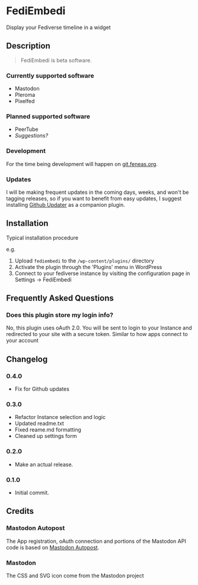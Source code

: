 # FediEmbedi

Display your Fediverse timeline in a widget


## Description

> FediEmbedi is beta software.


### Currently supported software
* Mastodon
* Pleroma
* Pixelfed


### Planned supported software
* PeerTube
* *Suggestions?*


### Development

For the time being development will happen on [git.feneas.org](https://git.feneas.org/mediaformat/fediembedi "FediEmbedi").


### Updates

I will be making frequent updates in the coming days, weeks, and won't be tagging releases,
so if you want to benefit from easy updates, I suggest installing [Github Updater](https://github.com/afragen/github-updater)
as a companion plugin.


## Installation

Typical installation procedure

e.g.

1. Upload `fediembedi` to the `/wp-content/plugins/` directory
1. Activate the plugin through the 'Plugins' menu in WordPress
1. Connect to your fediverse instance by visiting the configuration page in Settings -> FediEmbedi


## Frequently Asked Questions


### Does this plugin store my login info?

No, this plugin uses oAuth 2.0. You will be sent to login to your Instance
and redirected to your site with a secure token. Similar to how apps connect to your account


## Changelog

### 0.4.0
* Fix for Github updates

### 0.3.0
* Refactor Instance selection and logic
* Updated readme.txt
* Fixed reame.md formatting
* Cleaned up settings form

### 0.2.0
* Make an actual release.

### 0.1.0
* Initial commit.


## Credits


### Mastodon Autopost
The App registration, oAuth connection and portions of the Mastodon API code is based on [Mastodon Autopost](https://wordpress.org/plugins/autopost-to-mastodon/).


### Mastodon
The CSS and SVG icon come from the Mastodon project
